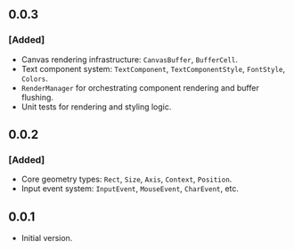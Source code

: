 ## 0.0.3
### [Added]
- Canvas rendering infrastructure: `CanvasBuffer`, `BufferCell`.
- Text component system: `TextComponent`, `TextComponentStyle`, `FontStyle`, `Colors`.
- `RenderManager` for orchestrating component rendering and buffer flushing.
- Unit tests for rendering and styling logic.

## 0.0.2

### [Added]
- Core geometry types: `Rect`, `Size`, `Axis`, `Context`, `Position`.
- Input event system: `InputEvent`, `MouseEvent`, `CharEvent`, etc.

## 0.0.1

- Initial version.
